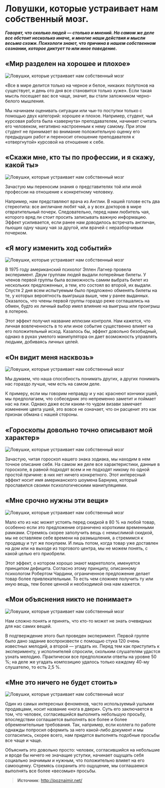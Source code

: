 # Ловушки, которые устраивает нам собственный мозг.

_**Говорят, что сколько людей — столько и мнений. На самом же деле все обстоит несколько иначе, и многие наши действия и мысли весьма схожи. Психологи знают, что причина в нашем собственном сознании, которое диктует то или иное поведение.**_

## «Мир разделен на хорошее и плохое»

![Ловушки, которые устраивает нам собственный мозг](/images/Houseworks/Comunication/cognitive_001.jpg 'Ловушки, которые устраивает нам собственный мозг')

«Все в мире делится только на черное и белое, никаких полутонов на существует, и день ото дня все становится только хуже». Если такая мысль посещает вас все чаще, значит, вы стали заложником черно-белого мышления.

Мы начинаем оценивать ситуации или чьи-то поступки только с помощью двух категорий: хорошее и плохое. Например, студент, чья курсовая работа была «завернута» преподавателем, начинает считать его человеком, негативно настроенным к нему самому. При этом студент не принимает во внимание положительную оценку его предыдущих работ и переносит отношение преподавателя к «отвергнутой» курсовой на отношение к себе.

## «Скажи мне, кто ты по профессии, и я скажу, какой ты»

![Ловушки, которые устраивает нам собственный мозг](/images/Houseworks/Comunication/cognitive_002.jpg 'Ловушки, которые устраивает нам собственный мозг')

Зачастую мы переносим знания о представителях той или иной профессии на отношение к конкретному человеку.

Например, нам представляют врача из Англии. В нашей голове есть два стереотипа: все англичане любят чай, а у всех докторов в мире отвратительный почерк. Следовательно, перед нами любитель чая, которого вряд ли стоит просить записывать важную информацию. Эффект усиливается, если ранее нам доводилось встречать англичан, пьющих одну чашку чая за другой, или врачей с неразборчивым почерком.

## «Я могу изменить ход событий»

![Ловушки, которые устраивает нам собственный мозг](/images/Houseworks/Comunication/cognitive_003.jpg 'Ловушки, которые устраивает нам собственный мозг')

В 1975 году американский психолог Эллен Лагнер провела эксперимент. Двум группам людей выдали лотерейные билеты. У членов первой группы была возможность самим выбрать билет из нескольких предложенных, а тем, кто состоял во второй, их выдали. Спустя 2 дня всем испытуемым было предложено обменять билеты на те, у которых вероятность выигрыша выше, чем у ранее выданных. Оказалось, что члены первой группы гораздо реже соглашались на обмен, будто их личный выбор имел влияние на выигрыш или проигрыш в лотерею.

Этот эффект получил название иллюзии контроля. Нам кажется, что личная вовлеченность в то или иное событие существенно влияет на его положительный исход. Казалось бы, эффект довольно безобидный, однако в руках умелого манипулятора он дает возможность управлять людьми, добиваясь личных целей.

## «Он видит меня насквозь»

![Ловушки, которые устраивает нам собственный мозг](/images/Houseworks/Comunication/cognitive_004.jpg 'Ловушки, которые устраивает нам собственный мозг')

Мы думаем, что наша способность понимать других, а других понимать нас гораздо лучше, чем есть на самом деле.

К примеру, если мы говорим неправду и у нас краснеют кончики ушей, мы предполагаем, что собеседник это непременно заметит и поймает нас на лжи. Однако даже если каким-то чудом визави замечает изменение цвета ушей, это вовсе не означает, что он расценит это как признак обмана с нашей стороны.

## «Гороскопы довольно точно описывают мой характер»

![Ловушки, которые устраивает нам собственный мозг](/images/Houseworks/Comunication/cognitive_005.jpg 'Ловушки, которые устраивает нам собственный мозг')

Зачастую, читая гороскоп нашего знака зодиака, мы находим в нем точное описание себя. На самом же деле все характеристики, данные в гороскопе, в равной подходят всем и не подходят никому по одной простой причине: в них нет ничего конкретного. Этот интересный эффект носит имя американского шоумена Барнума, который прославился своими психологическими манипуляциями.

## «Мне срочно нужны эти вещи»

![Ловушки, которые устраивает нам собственный мозг](/images/Houseworks/Comunication/cognitive_006.jpg 'Ловушки, которые устраивает нам собственный мозг')

Мало кто из нас может устоять перед скидкой в 80 % на любой товар, особенно если это предложение ограничено короткими временными рамками. Стремясь скорее заполучить вещь с немыслимой скидкой, мы не оставляем себе времени на размышления, а стремимся к продавцу и тут же покупаем. И лишь потом, когда товар уже доставлен на дом или на выходе из торгового центра, мы не можем понять, с какой целью его приобрели.

Этот эффект, о котором хорошо знают маркетологи, именуется принципом дефицита. Согласно этому принципу, описанному психологом Робертом Чардини, ограниченное предложение делает товар более привлекательным. То есть чем сложнее получить ту или иную вещь, тем более ценной и необходимой она нам кажется.

## «Мои объяснения никто не понимает»

![Ловушки, которые устраивает нам собственный мозг](/images/Houseworks/Comunication/cognitive_007.jpg 'Ловушки, которые устраивает нам собственный мозг')

Нам сложно понять и принять, что кто-то может не знать очевидных для нас самих вещей.

В подтверждение этого был проведен эксперимент. Первой группе было дано задание воспроизвести с помощью стука 120 очень известных мелодий, а второй — угадать их. Перед тем как приступить к эксперименту, у исполнителей спросили, скольким слушателям удастся узнать мелодию. Практически все предположили ответы на уровне 50 %; на деле же угадать композицию удалось только каждому 40-му слушателю, то есть 2,5 %. 

## «Мне это ничего не будет стоить»

![Ловушки, которые устраивает нам собственный мозг](/images/Houseworks/Comunication/cognitive_008.jpg 'Ловушки, которые устраивает нам собственный мозг')

Один из самых интересных феноменов, часто используемый ушлыми продавцами, носит название «нога в двери». Суть его заключается в том, что человек, согласившийся выполнить небольшую просьбу, впоследствии соглашается выполнять все более и более обременительные требования. Так, например, если коллега по работе однажды попросил оформить за него какой-либо документ и мы согласились, скорее всего, нам придется выполнять подобные просьбы все чаще и чаще.

Объяснить это довольно просто: человек, согласившийся на небольшие и вроде бы ничего не значащие уступки, начинает ощущать себя социально значимым и нужным, что положительно влияет на его самооценку. Стремясь сохранить это ощущение, мы соглашаемся выполнять все более «весомые» просьбы.

> **Источник**: http://poznaimir.net/
